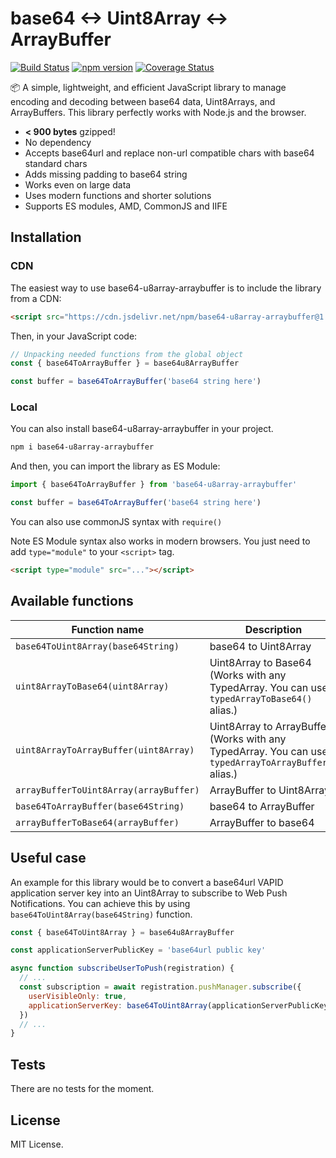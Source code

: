 # base64 <-> Uint8Array <-> ArrayBuffer
[![Build Status](https://travis-ci.org/MrPropre/base64-u8array-arraybuffer.svg)](https://travis-ci.org/MrPropre/base64-u8array-arraybuffer)
[![npm version](https://badge.fury.io/js/base64-u8array-arraybuffer.svg)](https://www.npmjs.com/package/base64-u8array-arraybuffer)
[![Coverage Status](https://coveralls.io/repos/github/MrPropre/base64-u8array-arraybuffer/badge.svg?branch=master)](https://coveralls.io/github/MrPropre/base64-u8array-arraybuffer?branch=master)

📦 A simple, lightweight, and efficient JavaScript library to manage encoding and decoding between base64 data, Uint8Arrays, and ArrayBuffers. This library perfectly works with Node.js and the browser.

- **< 900 bytes** gzipped!
- No dependency
- Accepts base64url and replace non-url compatible chars with base64 standard chars
- Adds missing padding to base64 string
- Works even on large data
- Uses modern functions and shorter solutions
- Supports ES modules, AMD, CommonJS and IIFE

## Installation

### CDN

The easiest way to use base64-u8array-arraybuffer is to include the library from a CDN:
```html
<script src="https://cdn.jsdelivr.net/npm/base64-u8array-arraybuffer@1.0.3/dist/base64-u8array-arraybuffer.min.js"></script>
```

Then, in your JavaScript code:
```js
// Unpacking needed functions from the global object
const { base64ToArrayBuffer } = base64u8ArrayBuffer

const buffer = base64ToArrayBuffer('base64 string here')
```

### Local

You can also install base64-u8array-arraybuffer in your project.

```bash
npm i base64-u8array-arraybuffer
```

And then, you can import the library as ES Module:
```js
import { base64ToArrayBuffer } from 'base64-u8array-arraybuffer'

const buffer = base64ToArrayBuffer('base64 string here')
```
You can also use commonJS syntax with `require()`

Note ES Module syntax also works in modern browsers. You just need to add `type="module"` to your `<script>` tag.
```html
<script type="module" src="..."></script>
```

## Available functions

| Function name | Description |
| --- | --- |
| `base64ToUint8Array(base64String)` | base64 to Uint8Array |
| `uint8ArrayToBase64(uint8Array)` | Uint8Array to Base64 (Works with any TypedArray. You can use `typedArrayToBase64()` alias.) |
| `uint8ArrayToArrayBuffer(uint8Array)` | Uint8Array to ArrayBuffer (Works with any TypedArray. You can use `typedArrayToArrayBuffer()` alias.) |
| `arrayBufferToUint8Array(arrayBuffer)` | ArrayBuffer to Uint8Array |
| `base64ToArrayBuffer(base64String)` | base64 to ArrayBuffer |
| `arrayBufferToBase64(arrayBuffer)` | ArrayBuffer to base64 |

## Useful case

An example for this library would be to convert a base64url VAPID application server key into an Uint8Array to subscribe to Web Push Notifications. You can achieve this by using `base64ToUint8Array(base64String)` function.

```js
const { base64ToUint8Array } = base64u8ArrayBuffer

const applicationServerPublicKey = 'base64url public key'

async function subscribeUserToPush(registration) {
  // ...
  const subscription = await registration.pushManager.subscribe({
    userVisibleOnly: true,
    applicationServerKey: base64ToUint8Array(applicationServerPublicKey)
  })
  // ...
}
```

## Tests

There are no tests for the moment.

## License

MIT License.
